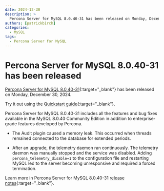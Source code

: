 ```yaml
---
date: 2024-12-30
description: >
  Percona Server for MySQL 8.0.40-31 has been released on Monday, December 30, 2024.
authors: [patrickbirch]
categories:
  - MySQL
tags:
  - Percona Server for MySQL
---
```


# Percona Server for MySQL 8.0.40-31 has been released

<!-- more -->

[Percona Server for MySQL 8.0.40-31](https://docs.percona.com/percona-server/8.0/){:target="_blank"} has been released on Monday, December 30, 2024.

Try it out using the [Quickstart guide](https://docs.percona.com/percona-server/8.0/quickstart-overview.html){:target="_blank"}.

Percona Server for MySQL 8.0.40-31 includes all the features and bug fixes available in the MySQL 8.0.40 Community Edition in addition to enterprise-grade features developed by Percona. 

* The Audit plugin caused a memory leak. This occurred when threads remained connected to the database for extended periods.

* After an upgrade, the telemetry daemon ran continuously. The telemetry daemon was manually stopped and the service was disabled. Adding `percona_telemetry_disable=1` to the configuration file and restarting MySQL led to the server becoming unresponsive and required a forced termination.

Learn more in Percona Server for MySQL 8.0.40-31 [release notes](https://docs.percona.com/percona-server/8.0/release-notes/8.0.40-31.html){:target="_blank"}.
